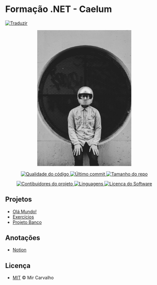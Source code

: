 # Formação .NET - Caelum 
<!--[![Doações](https://img.shields.io/badge/Doações-brightgreen.svg)](https://www.paypal.com/cgi-bin/webscr?cmd=_donations&business=BKXUAMJSNZN46&item_name=Thanks+for+Help+me%21&currency_code=BRL&source=url)-->

<!-- Traduzir -->
<a href="./README.md">
  <img alt="Traduzir" src="https://img.shields.io/badge/Versão_Original-en-blue.svg">
</a>

<!-- Banner -->
<p align="center">
  <a href="" target="_blank" >
    <img alt="Banner" src="./.github/assets/background.jpg" width="300" />
  </a>
</p>

<!-- Primeiros badges -->
<p align="center">
  <!-- Codacy -->
  <a href="https://www.codacy.com/manual/deppbrazil/repository-patterns?utm_source=github.com&amp;utm_medium=referral&amp;utm_content=deppbrazil/repository-patterns&amp;utm_campaign=Badge_Grade">
    <img alt="Qualidade do código" src="https://api.codacy.com/project/badge/Grade/61cb2455f6ab4d809986f7d995623c3d"/>
  </a>
  <!-- Último commit -->
  <a href="https://github.com/deppbrazil/repository-patterns/commits/master">
    <img alt="Último commit" src="https://img.shields.io/github/last-commit/deppbrazil/repository-patterns.svg">
  </a>
  <!-- Tamanho do repo -->
  <a href="https://github.com/deppbrazil/repository-patterns">
    <img alt="Tamanho do repo" src="https://img.shields.io/github/repo-size/deppbrazil/repository-patterns.svg?color=brightgreen" />
  </a>
</p>

<!-- Segundos badges -->
<p align="center">
  <!-- Contibuidores -->
  <a href="https://github.com/deppbrazil/repository-patterns/graphs/contributors">
    <img alt="Contibuidores do projeto" src="https://img.shields.io/github/contributors/deppbrazil/repository-patterns.svg?color=blue" />
  </a>
  <!-- Linguagens -->
  <a href="https://github.com/deppbrazil/repository-patterns">
    <img alt="Linguagens" src="https://img.shields.io/github/languages/count/deppbrazil/repository-patterns.svg" />
  </a>
  <!-- Licença -->
  <a href="./LICENSE">
    <img alt="Licença do Software" src="https://img.shields.io/badge/license-MIT-blue.svg">
  </a>
</p>

## Projetos
*   [Olá Mundo!](https://github.com/deppbrazil/formacao-dotnet-caelum-hello-world)
*   [Exercícios](https://github.com/deppbrazil/formacao-dotnet-caelum-exercicios)
*   [Projeto Banco](https://github.com/deppbrazil/formacao-dotnet-caelum-projeto-banco)

## Anotações
*   [Notion](https://www.notion.so/Forma-o-NET-e103bdd244524f019c853d4759f0d298)

## Licença 
*   [MIT](./LICENSE) &copy; Mir Carvalho